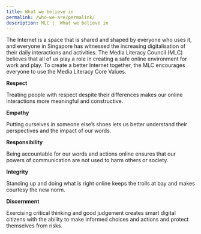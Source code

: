 ```yaml
---
title: What we believe in
permalink: /who-we-are/permalink/
description: MLC |  What we believe in
---
```

The Internet is a space that is shared and shaped by everyone who uses it, and everyone in Singapore has witnessed the increasing digitalisation of their daily interactions and activities. The Media Literacy Council (MLC) believes that all of us play a role in creating a safe online environment for work and play. To create a better Internet together, the MLC encourages everyone to use the Media Literacy Core Values.


**Respect**

Treating people with respect despite their differences makes our online interactions more meaningful and constructive.


**Empathy**

Putting ourselves in someone else’s shoes lets us better understand their perspectives and the impact of our words.


**Responsibility**

Being accountable for our words and actions online ensures that our powers of communication are not used to harm others or society.


**Integrity**

Standing up and doing what is right online keeps the trolls at bay and makes courtesy the new norm.


**Discernment**

Exercising critical thinking and good judgement creates smart digital citizens with the ability to make informed choices and actions and protect themselves from risks.